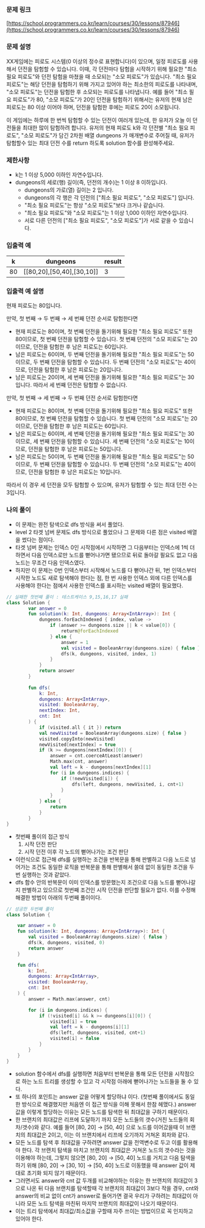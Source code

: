 ### 문제 링크

[https://school.programmers.co.kr/learn/courses/30/lessons/87946](https://school.programmers.co.kr/learn/courses/30/lessons/87946)
### **문제 설명**

XX게임에는 피로도 시스템(0 이상의 정수로 표현합니다)이 있으며, 일정 피로도를 사용해서 던전을 탐험할 수 있습니다. 이때, 각 던전마다 탐험을 시작하기 위해 필요한 "최소 필요 피로도"와 던전 탐험을 마쳤을 때 소모되는 "소모 피로도"가 있습니다. "최소 필요 피로도"는 해당 던전을 탐험하기 위해 가지고 있어야 하는 최소한의 피로도를 나타내며, "소모 피로도"는 던전을 탐험한 후 소모되는 피로도를 나타냅니다. 예를 들어 "최소 필요 피로도"가 80, "소모 피로도"가 20인 던전을 탐험하기 위해서는 유저의 현재 남은 피로도는 80 이상 이어야 하며, 던전을 탐험한 후에는 피로도 20이 소모됩니다.

이 게임에는 하루에 한 번씩 탐험할 수 있는 던전이 여러개 있는데, 한 유저가 오늘 이 던전들을 최대한 많이 탐험하려 합니다. 유저의 현재 피로도 k와 각 던전별 "최소 필요 피로도", "소모 피로도"가 담긴 2차원 배열 dungeons 가 매개변수로 주어질 때, 유저가 탐험할수 있는 최대 던전 수를 return 하도록 solution 함수를 완성해주세요.

### 제한사항

- k는 1 이상 5,000 이하인 자연수입니다.
- dungeons의 세로(행) 길이(즉, 던전의 개수)는 1 이상 8 이하입니다.
    - dungeons의 가로(열) 길이는 2 입니다.
    - dungeons의 각 행은 각 던전의 ["최소 필요 피로도", "소모 피로도"] 입니다.
    - "최소 필요 피로도"는 항상 "소모 피로도"보다 크거나 같습니다.
    - "최소 필요 피로도"와 "소모 피로도"는 1 이상 1,000 이하인 자연수입니다.
    - 서로 다른 던전의 ["최소 필요 피로도", "소모 피로도"]가 서로 같을 수 있습니다.

### 입출력 예

| k | dungeons | result |
| --- | --- | --- |
| 80 | [[80,20],[50,40],[30,10]] | 3 |

### 입출력 예 설명

현재 피로도는 80입니다.

만약, 첫 번째 → 두 번째 → 세 번째 던전 순서로 탐험한다면

- 현재 피로도는 80이며, 첫 번째 던전을 돌기위해 필요한 "최소 필요 피로도" 또한 80이므로, 첫 번째 던전을 탐험할 수 있습니다. 첫 번째 던전의 "소모 피로도"는 20이므로, 던전을 탐험한 후 남은 피로도는 60입니다.
- 남은 피로도는 60이며, 두 번째 던전을 돌기위해 필요한 "최소 필요 피로도"는 50이므로, 두 번째 던전을 탐험할 수 있습니다. 두 번째 던전의 "소모 피로도"는 40이므로, 던전을 탐험한 후 남은 피로도는 20입니다.
- 남은 피로도는 20이며, 세 번째 던전을 돌기위해 필요한 "최소 필요 피로도"는 30입니다. 따라서 세 번째 던전은 탐험할 수 없습니다.

만약, 첫 번째 → 세 번째 → 두 번째 던전 순서로 탐험한다면

- 현재 피로도는 80이며, 첫 번째 던전을 돌기위해 필요한 "최소 필요 피로도" 또한 80이므로, 첫 번째 던전을 탐험할 수 있습니다. 첫 번째 던전의 "소모 피로도"는 20이므로, 던전을 탐험한 후 남은 피로도는 60입니다.
- 남은 피로도는 60이며, 세 번째 던전을 돌기위해 필요한 "최소 필요 피로도"는 30이므로, 세 번째 던전을 탐험할 수 있습니다. 세 번째 던전의 "소모 피로도"는 10이므로, 던전을 탐험한 후 남은 피로도는 50입니다.
- 남은 피로도는 50이며, 두 번째 던전을 돌기위해 필요한 "최소 필요 피로도"는 50이므로, 두 번째 던전을 탐험할 수 있습니다. 두 번째 던전의 "소모 피로도"는 40이므로, 던전을 탐험한 후 남은 피로도는 10입니다.

따라서 이 경우 세 던전을 모두 탐험할 수 있으며, 유저가 탐험할 수 있는 최대 던전 수는 3입니다.

### 나의 풀이

- 이 문제는 완전 탐색으로 dfs 방식을 써서 풀었다.
- level 2 타겟 넘버 문제도 dfs 방식으로 풀었으나 그 문제와 다른 점은 visited 배열을 썼다는 점이다.
- 타겟 넘버 문제는 인덱스 0인 시작점에서 시작하면 그 다음부터는 인덱스에 1씩 더하면서 다음 인덱스로만 노드를 뻗어나가면 됐으므로 뒤로 돌아갈 필요도 없고 다음 노드는 무조건 다음 인덱스였다.
- 하지만 이 문제는 0번 인덱스부터 시작해서 노드를 다 뻗어나간 뒤, 1번 인덱스부터 시작한 노드도 새로 탐색해야 한다는 점, 한 번 사용한 인덱스 외에 다른 인덱스를 사용해야 한다는 점에서 사용한 인덱스를 표시하는 visited 배열이 필요했다.

```kotlin
// 실패한 첫번째 풀이 : 테스트케이스 9,15,16,17 실패
class Solution {
		var answer = 0
		fun solution(k: Int, dungeons: Array<IntArray>): Int {
		    dungeons.forEachIndexed { index, value ->
		        if (answer >= dungeons.size || k < value[0]) {
		            return@forEachIndexed
		        } else {
		            answer = 1
		            val visited = BooleanArray(dungeons.size) { false }
		            dfs(k, dungeons, visited, index, 1)
		        }
		    }
		    return answer
		}
		
		fun dfs(
		    k: Int,
		    dungeons: Array<IntArray>,
		    visited: BooleanArray,
		    nextIndex: Int,
		    cnt: Int
		) {
		    if (visited.all { it }) return
		    val newVisited = BooleanArray(dungeons.size) { false }
		    visited.copyInto(newVisited)
		    newVisited[nextIndex] = true
		    if (k >= dungeons[nextIndex][0]) {
		        answer = cnt.coerceAtLeast(answer)
		        Math.max(cnt, answer)
		        val left = k - dungeons[nextIndex][1]
		        for (i in dungeons.indices) {
		            if (!newVisited[i]) {
		                dfs(left, dungeons, newVisited, i, cnt+1)
		            }
		        }
		    } else {
		        return
		    }
		}
}
```

- 첫번째 풀이의 접근 방식
    1. 시작 던전 판단
    2. 시작 던전 이후 각 노드의 뻗어나가는 조건 판단
- 이런식으로 접근해 dfs를 실행하는 조건을 반복문을 통해 판별하고 다음 노드로 넘어가는 조건도 동일한 로직을 반복문을 통해 판별해서 쓸데 없이 동일한 조건을 두번 실행하는 것과 같았다.
- dfs 함수 안의 반복문이 이미 인덱스를 방문했는지 조건으로 다음 노드를 뻗어나갈지 판별하고 있으므로 첫번째 조건인 시작 던전을 판단할 필요가 없다. 이를 수정해 해결한 방법이 아래의 두번째 풀이이다.

```kotlin
// 성공한 두번째 풀이
class Solution {

    var answer = 0
    fun solution(k: Int, dungeons: Array<IntArray>): Int {
        val visited = BooleanArray(dungeons.size) { false }
        dfs(k, dungeons, visited, 0)
        return answer
    }

    fun dfs(
        k: Int,
        dungeons: Array<IntArray>,
        visited: BooleanArray,
        cnt: Int
    ) {
        answer = Math.max(answer, cnt)

        for (i in dungeons.indices) {
            if (!visited[i] && k >= dungeons[i][0]) {
                visited[i] = true
                val left = k - dungeons[i][1]
                dfs(left, dungeons, visited, cnt+1)
                visited[i] = false
            }
        }
    }
}
```

- solution 함수에서 dfs를 실행하면 처음부터 반복문을 통해 모든 던전을 시작점으로 하는 노드 트리를 생성할 수 있고 각 시작점 아래에 뻗어나가는 노드들을 둘 수 있다.
- 또 하나의 포인트는 answer 값을 어떻게 할당하냐 이다. (첫번째 풀이에서도 동일한 방식으로 해결했지만 처음엔 이 접근 방식을 이해 못해서 한참 헤맸다.) answer 값을 이렇게 할당하는 이유는 모든 노드를 탐색한 뒤 최대값을 구하기 때문이다.
- 한 브랜치의 최대값은 리프에 도달하기 까지 모든 노드들의 갯수(거친 노드들의 회차/갯수)와 같다. 예를 들어 [80, 20] → [50, 40] 으로 노드를 이어갔을때 이 브랜치의 최대값은 2이고, 이는 이 브랜치에서 리프에 오기까지 거쳐온 회차와 같다.
- 모든 노드를 탐색 후 최대값을 구하려면 answer 값을 전역변수로 두고 이를 활용해야 한다. 각 브랜치 탐색을 마치고 브랜치의 최대값은 거쳐온 노드의 갯수라는 것을 이용해야 하는데, 그렇지 않으면 [80, 20] → [50, 40] 노드를 거치고 다음 탐색을 하기 위해 [80, 20] → [30, 10] → [50, 40] 노드로 이동했을 때 answer 값이 제대로 초기화 되지 않기 때문이다.
- 그러면서도 answer와 cnt 값 두개를 비교해야하는 이유는 한 브랜치의 최대값이 3으로 나온 뒤 다음 브랜치를 탐색할때 각 브랜치의 최대값이 3보다 작을 경우, cnt와 answer의 비교 없이 cnt가 answer로 들어가면 결국 우리가 구하려는 최대값이 아니라 모든 노드 탐색을 마친뒤 마지막 브랜치의 최대값이 나오기 때문이다.
- 이는 트리 탐색에서 최대값/최소값을 구할때 자주 쓰이는 방법이므로 꼭 인지하고 있어야 한다.
